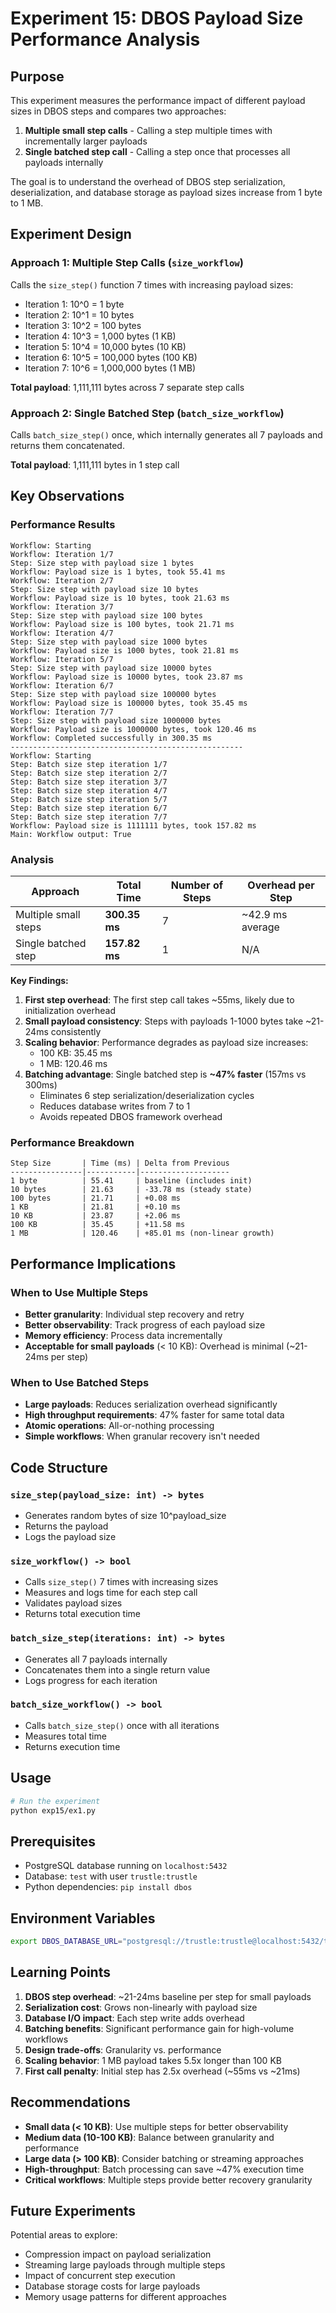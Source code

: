 # Experiment 15: DBOS Payload Size Performance Analysis

## Purpose

This experiment measures the performance impact of different payload sizes in DBOS steps and compares two approaches:
1. **Multiple small step calls** - Calling a step multiple times with incrementally larger payloads
2. **Single batched step call** - Calling a step once that processes all payloads internally

The goal is to understand the overhead of DBOS step serialization, deserialization, and database storage as payload sizes increase from 1 byte to 1 MB.

## Experiment Design

### Approach 1: Multiple Step Calls (`size_workflow`)

Calls the `size_step()` function 7 times with increasing payload sizes:
- Iteration 1: 10^0 = 1 byte
- Iteration 2: 10^1 = 10 bytes
- Iteration 3: 10^2 = 100 bytes
- Iteration 4: 10^3 = 1,000 bytes (1 KB)
- Iteration 5: 10^4 = 10,000 bytes (10 KB)
- Iteration 6: 10^5 = 100,000 bytes (100 KB)
- Iteration 7: 10^6 = 1,000,000 bytes (1 MB)

**Total payload**: 1,111,111 bytes across 7 separate step calls

### Approach 2: Single Batched Step (`batch_size_workflow`)

Calls `batch_size_step()` once, which internally generates all 7 payloads and returns them concatenated.

**Total payload**: 1,111,111 bytes in 1 step call

## Key Observations

### Performance Results

```
Workflow: Starting
Workflow: Iteration 1/7
Step: Size step with payload size 1 bytes
Workflow: Payload size is 1 bytes, took 55.41 ms
Workflow: Iteration 2/7
Step: Size step with payload size 10 bytes
Workflow: Payload size is 10 bytes, took 21.63 ms
Workflow: Iteration 3/7
Step: Size step with payload size 100 bytes
Workflow: Payload size is 100 bytes, took 21.71 ms
Workflow: Iteration 4/7
Step: Size step with payload size 1000 bytes
Workflow: Payload size is 1000 bytes, took 21.81 ms
Workflow: Iteration 5/7
Step: Size step with payload size 10000 bytes
Workflow: Payload size is 10000 bytes, took 23.87 ms
Workflow: Iteration 6/7
Step: Size step with payload size 100000 bytes
Workflow: Payload size is 100000 bytes, took 35.45 ms
Workflow: Iteration 7/7
Step: Size step with payload size 1000000 bytes
Workflow: Payload size is 1000000 bytes, took 120.46 ms
Workflow: Completed successfully in 300.35 ms
----------------------------------------------------
Workflow: Starting
Step: Batch size step iteration 1/7
Step: Batch size step iteration 2/7
Step: Batch size step iteration 3/7
Step: Batch size step iteration 4/7
Step: Batch size step iteration 5/7
Step: Batch size step iteration 6/7
Step: Batch size step iteration 7/7
Workflow: Payload size is 1111111 bytes, took 157.82 ms
Main: Workflow output: True
```

### Analysis

| Approach | Total Time | Number of Steps | Overhead per Step |
|----------|-----------|-----------------|-------------------|
| Multiple small steps | **300.35 ms** | 7 | ~42.9 ms average |
| Single batched step | **157.82 ms** | 1 | N/A |

**Key Findings:**

1. **First step overhead**: The first step call takes ~55ms, likely due to initialization overhead
2. **Small payload consistency**: Steps with payloads 1-1000 bytes take ~21-24ms consistently
3. **Scaling behavior**: Performance degrades as payload size increases:
   - 100 KB: 35.45 ms
   - 1 MB: 120.46 ms
4. **Batching advantage**: Single batched step is **~47% faster** (157ms vs 300ms)
   - Eliminates 6 step serialization/deserialization cycles
   - Reduces database writes from 7 to 1
   - Avoids repeated DBOS framework overhead

### Performance Breakdown

```
Step Size       | Time (ms) | Delta from Previous
----------------|-----------|--------------------
1 byte          | 55.41     | baseline (includes init)
10 bytes        | 21.63     | -33.78 ms (steady state)
100 bytes       | 21.71     | +0.08 ms
1 KB            | 21.81     | +0.10 ms
10 KB           | 23.87     | +2.06 ms
100 KB          | 35.45     | +11.58 ms
1 MB            | 120.46    | +85.01 ms (non-linear growth)
```

## Performance Implications

### When to Use Multiple Steps
- **Better granularity**: Individual step recovery and retry
- **Better observability**: Track progress of each payload size
- **Memory efficiency**: Process data incrementally
- **Acceptable for small payloads** (< 10 KB): Overhead is minimal (~21-24ms per step)

### When to Use Batched Steps
- **Large payloads**: Reduces serialization overhead significantly
- **High throughput requirements**: 47% faster for same total data
- **Atomic operations**: All-or-nothing processing
- **Simple workflows**: When granular recovery isn't needed

## Code Structure

### `size_step(payload_size: int) -> bytes`
- Generates random bytes of size 10^payload_size
- Returns the payload
- Logs the payload size

### `size_workflow() -> bool`
- Calls `size_step()` 7 times with increasing sizes
- Measures and logs time for each step call
- Validates payload sizes
- Returns total execution time

### `batch_size_step(iterations: int) -> bytes`
- Generates all 7 payloads internally
- Concatenates them into a single return value
- Logs progress for each iteration

### `batch_size_workflow() -> bool`
- Calls `batch_size_step()` once with all iterations
- Measures total time
- Returns execution time

## Usage

```bash
# Run the experiment
python exp15/ex1.py
```

## Prerequisites

- PostgreSQL database running on `localhost:5432`
- Database: `test` with user `trustle:trustle`
- Python dependencies: `pip install dbos`

## Environment Variables

```bash
export DBOS_DATABASE_URL="postgresql://trustle:trustle@localhost:5432/test?sslmode=disable"
```

## Learning Points

1. **DBOS step overhead**: ~21-24ms baseline per step for small payloads
2. **Serialization cost**: Grows non-linearly with payload size
3. **Database I/O impact**: Each step write adds overhead
4. **Batching benefits**: Significant performance gain for high-volume workflows
5. **Design trade-offs**: Granularity vs. performance
6. **Scaling behavior**: 1 MB payload takes 5.5x longer than 100 KB
7. **First call penalty**: Initial step has 2.5x overhead (~55ms vs ~21ms)

## Recommendations

- **Small data (< 10 KB)**: Use multiple steps for better observability
- **Medium data (10-100 KB)**: Balance between granularity and performance
- **Large data (> 100 KB)**: Consider batching or streaming approaches
- **High-throughput**: Batch processing can save ~47% execution time
- **Critical workflows**: Multiple steps provide better recovery granularity

## Future Experiments

Potential areas to explore:
- Compression impact on payload serialization
- Streaming large payloads through multiple steps
- Impact of concurrent step execution
- Database storage costs for large payloads
- Memory usage patterns for different approaches
